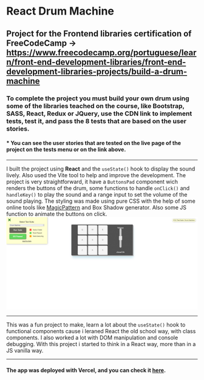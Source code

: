 # React Drum Machine
## Project for the Frontend libraries certification of FreeCodeCamp -> https://www.freecodecamp.org/portuguese/learn/front-end-development-libraries/front-end-development-libraries-projects/build-a-drum-machine
### To complete the project you must build your own drum using some of the libraries teached on the course, like Bootstrap, SASS, React, Redux or JQuery, use the CDN link to implement tests, test it, and pass the 8 tests that are based on the user stories.

#### * You can see the user stories that are tested on the live page of the project on the tests menu or on the link above.

---

I built the project using **React** and the `useState()` hook to display the sound lively. Also used the Vite tool to help and improve the development. The project is very straightforward, it have a `ButtonsPad` component wich renders the buttons of the drum, some functions to handle `onClick()` and `handleKey()` to play the sound and a range input to set the volume of the sound playing. The styling was made using pure CSS with the help of some online tools like [MagicPattern](https://www.magicpattern.design/tools/css-backgrounds) and Box Shadow generator. Also some JS function to animate the buttons on click.
![Screenshot](fcc_drum.png)

---
This was a fun project to make, learn a lot about the `useState()` hook to functional components cause i leraned React the old school way, with class components. I also worked a lot with DOM manipulation and console debugging. With this project i started to think in a React way, more than in a JS vanilla way.

---
#### The app was deployed with Vercel, and you can check it [here](https://drum-machine-ngky7x5sp-lucas-vieira-r.vercel.app).

